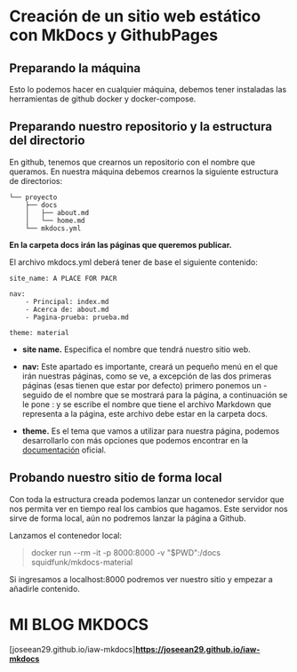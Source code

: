 # Creación de un sitio web estático con MkDocs y GithubPages

## Preparando la máquina

Esto lo podemos hacer en cualquier máquina, debemos tener instaladas las herramientas de github docker y docker-compose.

## Preparando nuestro repositorio y la estructura del directorio

En github, tenemos que crearnos un repositorio con el nombre que queramos. En nuestra máquina debemos crearnos la siguiente estructura de directorios:

```
└── proyecto
    ├── docs
    │   ├── about.md
    │   └── home.md
    └── mkdocs.yml
```

**En la carpeta docs irán las páginas que queremos publicar.**

El archivo mkdocs.yml deberá tener de base el siguiente contenido:

```
site_name: A PLACE FOR PACR

nav:
    - Principal: index.md
    - Acerca de: about.md
    - Pagina-prueba: prueba.md

theme: material
```

- **site name.** Especifica el nombre que tendrá nuestro sitio web.

- **nav:** Este apartado es importante, creará un pequeño menú en el que irán nuestras páginas, como se ve, a excepción de las dos primeras páginas (esas tienen que estar por defecto) primero ponemos un - seguido de el nombre que se mostrará para la página, a continuación se le pone : y se escribe el nombre que tiene el archivo Markdown que representa a la página, este archivo debe estar en la carpeta docs.

- **theme.** Es el tema que vamos a utilizar para nuestra página, podemos desarrollarlo con más opciones que podemos encontrar en la [documentación](https://www.mkdocs.org/#mkdocs) oficial.

## Probando nuestro sitio de forma local

Con toda la estructura creada podemos lanzar un contenedor servidor que nos permita ver en tiempo real los cambios que hagamos. Este servidor nos sirve de forma local, aún no podremos lanzar la página a Github.

Lanzamos el contenedor local:

> docker run --rm -it -p 8000:8000 -v "$PWD":/docs squidfunk/mkdocs-material

Si ingresamos a localhost:8000 podremos ver nuestro sitio y empezar a añadirle contenido.

# MI BLOG MKDOCS
[joseean29.github.io/iaw-mkdocs]**https://joseean29.github.io/iaw-mkdocs**
